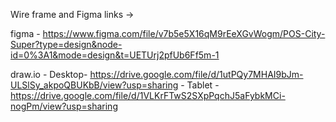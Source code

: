 Wire frame and Figma links -> 

figma -  https://www.figma.com/file/v7b5e5X16qM9rEeXGvWogm/POS-City-Super?type=design&node-id=0%3A1&mode=design&t=UETUrj2pfUb6Ff5m-1

draw.io - Desktop- https://drive.google.com/file/d/1utPQy7MHAI9bJm-ULSlSy_akpoQBUKbB/view?usp=sharing
        - Tablet - https://drive.google.com/file/d/1VLKrFTwS2SXpPqchJ5aFybkMCi-nogPm/view?usp=sharing